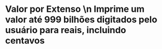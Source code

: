 # Valor por Extenso \n Imprime um valor até 999 bilhões digitados pelo usuário para reais, incluindo centavos
